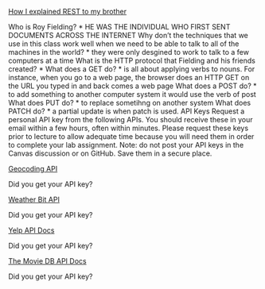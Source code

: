 [How I explained REST to my brother](https://gist.github.com/brookr/5977550)

Who is Roy Fielding?
      * HE WAS THE INDIVIDUAL WHO FIRST SENT DOCUMENTS ACROSS THE INTERNET
Why don’t the techniques that we use in this class work well when we need to be able to talk to all of the machines in the world?
      * they were only desgined to work to talk to a few computers at a time
What is the HTTP protocol that Fielding and his friends created?
      * 
What does a GET do?
      * is all about applying verbs to nouns. For instance, when you go to a web page, the browser does an HTTP GET on the URL you typed in and back comes a web page
What does a POST do?
      * to add something to another computer system it would use the verb of post
What does PUT do?
      * to replace sometihng on another system
What does PATCH do?
      * a partial update is when patch is used. 
API Keys
Request a personal API key from the following APIs. You should receive these in your email within a few hours, often within minutes. Please request these keys prior to lecture to allow adequate time because you will need them in order to complete your lab assignment. Note: do not post your API keys in the Canvas discussion or on GitHub. Save them in a secure place.

[Geocoding API](https://locationiq.com/)

Did you get your API key?

[Weather Bit API](https://www.weatherbit.io/)

Did you get your API key?

[Yelp API Docs](https://www.yelp.com/developers/documentation/v3/business_search)

Did you get your API key?

[The Movie DB API Docs](https://developers.themoviedb.org/3/getting-started/introduction)

Did you get your API key?